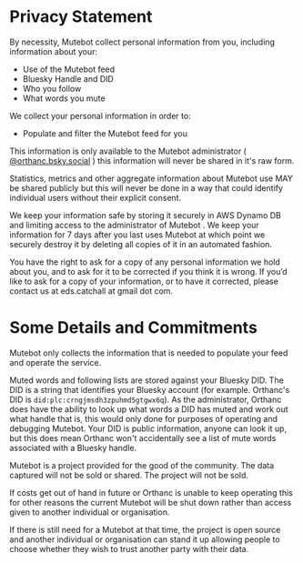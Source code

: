 # Privacy Statement

By necessity, Mutebot collect personal information from you, including information about your:

* Use of the Mutebot feed
* Bluesky Handle and DID
* Who you follow
* What words you mute

We collect your personal information in order to:

* Populate and filter the Mutebot feed for you

This information is only available to the Mutebot administrator ( [@orthanc.bsky.social](https://bsky.app/profile/orthanc.bsky.social) ) this information will never be shared in it's raw form.

Statistics, metrics and other aggregate information about Mutebot use MAY be shared publicly but this will never be done in a way that could identify individual users without their explicit consent.

We keep your information safe by storing it securely in AWS Dynamo DB and limiting access to the administrator of Mutebot .
We keep your information for 7 days after you last uses Mutebot at which point we securely destroy it by deleting all copies of it in an automated fashion.

You have the right to ask for a copy of any personal information we hold about you, and to ask for it to be corrected if you think it is wrong. If you’d like to ask for a copy of your information, or to have it corrected, please contact us at eds.catchall at gmail dot com.

# Some Details and Commitments

Mutebot only collects the information that is needed to populate your feed and operate the service.

Muted words and following lists are stored against your Bluesky DID. The DID is a string that identifies your Bluesky account (for example. Orthanc's DID is `did:plc:crngjmsdh3zpuhmd5gtgwx6q`). As the administrator, Orthanc does have the ability to look up what words a DID has muted and work out what handle that is, this would only done for purposes of operating and debugging Mutebot. Your DID is public information, anyone can look it up, but this does mean Orthanc won't accidentally see a list of mute words associated with a Bluesky handle.

Mutebot is a project provided for the good of the community. The data captured will not be sold or shared. The project will not be sold.

If costs get out of hand in future or Orthanc is unable to keep operating this for other reasons the current Mutebot will be shut down rather than access given to another individual or organisation.

If there is still need for a Mutebot at that time, the project is open source and another individual or organisation can stand it up allowing people to choose whether they wish to trust another party with their data.